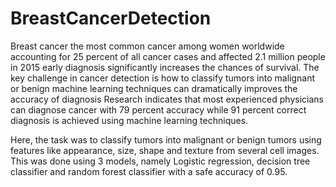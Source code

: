 # BreastCancerDetection
Breast cancer the most common cancer among women worldwide accounting for 25 percent of all cancer cases and affected 2.1 million people in 2015 early diagnosis significantly increases the chances of survival.
The key challenge in cancer detection is how to classify tumors into malignant or benign machine learning techniques can dramatically improves the accuracy of diagnosis
Research indicates that most experienced physicians can diagnose cancer with 79 percent accuracy while 91 percent correct diagnosis is achieved using machine learning techniques.

Here, the task was to classify tumors into malignant or benign tumors using features like appearance, size, shape and texture from several cell images. This was done using 3 models, namely Logistic regression, decision tree classifier and random forest classifier with a safe accuracy of 0.95.
